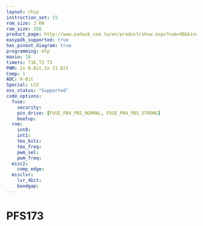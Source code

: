 ```yaml
---
layout: chip
instruction_set: 15
rom_size: 3 KW
ram_size: 256
product_page: http://www.padauk.com.tw/en/product/show.aspx?num=90&kind=42
easypdk_supported: true
has_pinout_diagram: true
programming: mtp
maxio: 18
timers: T16,T2 T3
PWM: 2x 8-Bit,3x 11-Bit
Comp: 1
ADC: 8-Bit
Special: LCD
oss_status: "Supported"
code_options:
  fuse:
    security:
    pin_drive: [FUSE_PB4_PB5_NORMAL, FUSE_PB4_PB5_STRONG]
    bootup:
  rom:
    int0:
    int1:
    tmx_bits:
    tmx_freq:
    pwm_sel:
    pwm_freq:
  misc2:
    comp_edge:
  misclvr:
    lvr_4bit:
    bandgap:
---
```


# PFS173
